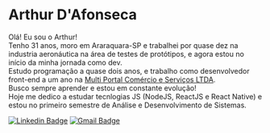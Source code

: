 <h1>Arthur D'Afonseca</h1>

Olá! Eu sou o Arthur!</br>
Tenho 31 anos, moro em Araraquara-SP e trabalhei por quase dez na industria aeronáutica na área de testes de protótipos, e agora estou no início da minha jornada como dev.</br>
Estudo programação a quase dois anos, e trabalho como desenvolvedor front-end a um ano na [Multi Portal Comércio e Serviços LTDA](https://www.mportal.com.br/).</br>
Busco sempre aprender e estou em constante evolução!</br>
Hoje me dedico a estudar tecnlogias JS (NodeJS, ReactJS e React Native) e estou no primeiro semestre de Análise e Desenvolvimento de Sistemas.</br>

[![Linkedin Badge](https://img.shields.io/badge/-LinkedIn-blue?style=flat-square&logo=Linkedin&logoColor=white&link=https://www.linkedin.com/in/ronnyacacio/)](https://www.linkedin.com/in/arthur-d-afonseca-885757183/)
[![Gmail Badge](https://img.shields.io/badge/-Gmail-c14438?style=flat-square&logo=Gmail&logoColor=white&link=mailto:arthur.dafonseca89@gmail.com)](mailto:arthur.dafonseca89@gmail.com)

